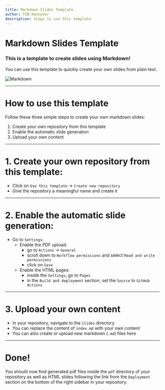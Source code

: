 ```yaml
---
title: Markdown Slides Template
author: TIB Hannover
description: Steps to use this template
---
```



# Markdown Slides Template

### This is a template to create slides using Markdown!

You can use this template to quickly create your own slides from plain text.

![Markdown](https://upload.wikimedia.org/wikipedia/commons/thumb/4/48/Markdown-mark.svg/208px-Markdown-mark.svg.png)

---

# How to use this template

Follow these three simple steps to create your own markdown slides:

1. Create your own repository from this template
2. Enable the automatic slide generation
3. Upload your own content

---

# 1. Create your own repository from this template:
- Click on `Use this template` -> `Create new repository`
- Give the repository a meaningful name and create it

---

# 2. Enable the automatic slide generation:

- Go to `Settings`: 
    - Enable the PDF upload:
        - go to `Actions` -> `General`
        - scroll down to `Workflow permissions` and select `Read and write permissions`
        - click on `Save`
    - Enable the HTML pages:
        - inside the `Settings`, go to `Pages`
        - in the `Build and deployment` section, set the `Source` to `GitHub Actions`

---

# 3. Upload your own content

- In your repository, navigate to the `slides` directory
- You can replace the content of `index.md` with your own content
- You can also create or upload new markdown (`.md`) files here

---

# Done!
You should now find generated pdf files inside the `pdf` directory of your repository as well as HTML slides following the link from the `Deployment` section on the bottom of the right sidebar in your repository.